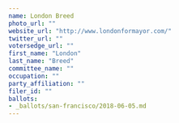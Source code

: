 ```yaml
---
name: London Breed
photo_url: ""
website_url: "http://www.londonformayor.com/"
twitter_url: ""
votersedge_url: ""
first_name: "London"
last_name: "Breed"
committee_name: ""
occupation: ""
party_affiliation: ""
filer_id: ""
ballots:
- _ballots/san-francisco/2018-06-05.md
---
```

